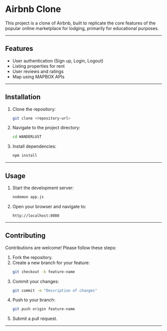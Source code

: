 # Airbnb Clone

This project is a clone of Airbnb, built to replicate the core features of the popular online marketplace for lodging, primarily for educational purposes.

---

## Features

- User authentication (Sign up, Login, Logout)
- Listing properties for rent
- User reviews and ratings
- Map using MAPBOX APIs

---

## Installation

1. Clone the repository:
   ```bash
   git clone <repository-url>
   ```
2. Navigate to the project directory:
   ```bash
   cd WANDERLUST
   ```
3. Install dependencies:
   ```bash
   npm install
   ```

---

## Usage

1. Start the development server:
   ```bash
   nodemon app.js
   ```
2. Open your browser and navigate to:
   ```
   http://localhost:8080
   ```

---

## Contributing

Contributions are welcome! Please follow these steps:

1. Fork the repository.
2. Create a new branch for your feature:
   ```bash
   git checkout -b feature-name
   ```
3. Commit your changes:
   ```bash
   git commit -m "Description of changes"
   ```
4. Push to your branch:
   ```bash
   git push origin feature-name
   ```
5. Submit a pull request.

---





